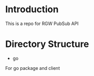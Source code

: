 # Introduction

This is a repo for RGW PubSub API

# Directory Structure

* go

For go package and client